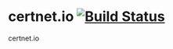 # certnet.io  [![Build Status](https://travis-ci.org/CertifiedTrue/certnet.io.svg?branch=master)](https://travis-ci.org/CertifiedTrue/certnet.io)
certnet.io
